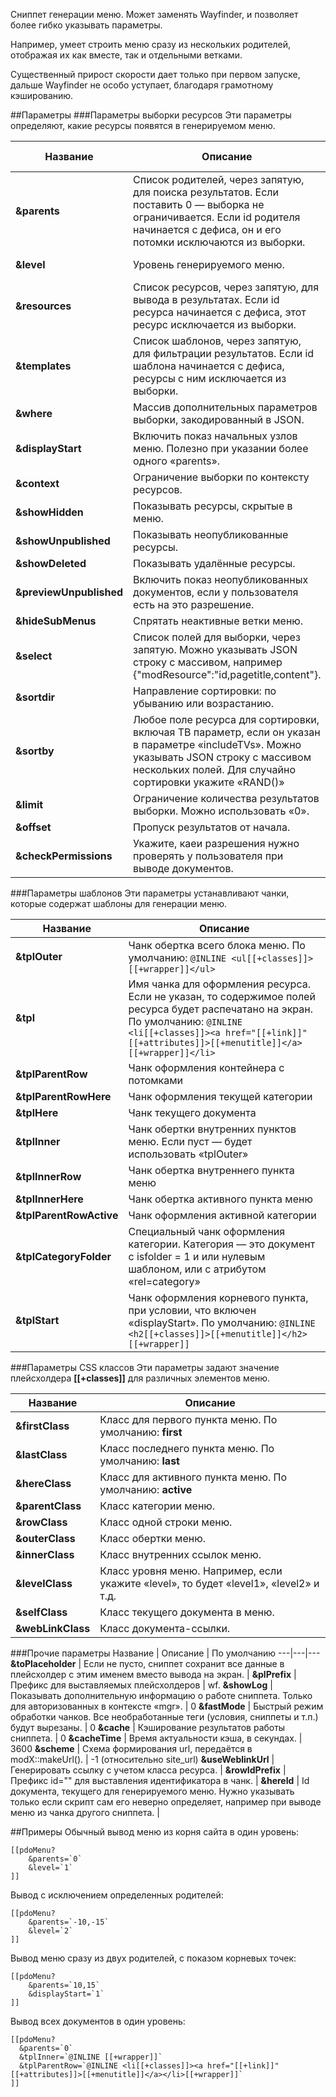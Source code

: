 Сниппет генерации меню. Может заменять Wayfinder, и позволяет более гибко указывать параметры.

Например, умеет строить меню сразу из нескольких родителей, отображая их как вместе, так и отдельными ветками. 

Существенный прирост скорости дает только при первом запуске, дальше Wayfinder не особо уступает, благодаря грамотному кэшированию.

##Параметры
###Параметры выборки ресурсов
Эти параметры определяют, какие ресурсы появятся в генерируемом меню.

Название | Описание | По умолчанию
---|---|---
**&parents** | Список родителей, через запятую, для поиска результатов. Если поставить 0 — выборка не ограничивается. Если id родителя начинается с дефиса, он и его потомки исключаются из выборки. |  Текущий ресурс
**&level** | Уровень генерируемого меню. | 0 (не ограниченно)
**&resources** | Список ресурсов, через запятую, для вывода в результатах. Если id ресурса начинается с дефиса, этот ресурс исключается из выборки. |
**&templates** | Список шаблонов, через запятую, для фильтрации результатов. Если id шаблона начинается с дефиса, ресурсы с ним исключается из выборки. | 
**&where** | Массив дополнительных параметров выборки, закодированный в JSON. |
**&displayStart** | Включить показ начальных узлов меню. Полезно при указании более одного «parents». | 0
**&context** | Ограничение выборки по контексту ресурсов. |
**&showHidden** | Показывать ресурсы, скрытые в меню. | 0
**&showUnpublished** | Показывать неопубликованные ресурсы. | 0
**&showDeleted** | Показывать удалённые ресурсы. | 0
**&previewUnpublished** | Включить показ неопубликованных документов, если у пользователя есть на это разрешение. | 0
**&hideSubMenus** | Спрятать неактивные ветки меню. | 0
**&select** | Список полей для выборки, через запятую. Можно указывать JSON строку с массивом, например {"modResource":"id,pagetitle,content"}. |
**&sortdir** | Направление сортировки: по убыванию или возрастанию. | ASC
**&sortby** | Любое поле ресурса для сортировки, включая ТВ параметр, если он указан в параметре «includeTVs». Можно указывать JSON строку с массивом нескольких полей. Для случайно сортировки укажите «RAND()» | menuindex
**&limit** | Ограничение количества результатов выборки. Можно использовать «0». | 0
**&offset** | Пропуск результатов от начала. | 0
**&checkPermissions** | Укажите, каеи разрешения нужно проверять у пользователя при выводе документов.


###Параметры шаблонов
Эти параметры устанавливают чанки, которые содержат шаблоны для генерации меню. 

Название | Описание
---|---
**&tplOuter** | Чанк обертка всего блока меню. По умолчанию: `@INLINE <ul[[+classes]]>[[+wrapper]]</ul>`
**&tpl** | Имя чанка для оформления ресурса. Если не указан, то содержимое полей ресурса будет распечатано на экран. По умолчанию: `@INLINE <li[[+classes]]><a href="[[+link]]" [[+attributes]]>[[+menutitle]]</a>[[+wrapper]]</li>`
**&tplParentRow** | Чанк оформления контейнера с потомками
**&tplParentRowHere** | Чанк оформления текущей категории
**&tplHere** | Чанк текущего документа
**&tplInner** | Чанк обертки внутренних пунктов меню. Если пуст — будет использовать «tplOuter»
**&tplInnerRow** | Чанк обертка внутреннего пункта меню
**&tplInnerHere** | Чанк обертка активного пункта меню
**&tplParentRowActive** | Чанк оформления активной категории
**&tplCategoryFolder** | Специальный чанк оформления категории. Категория — это документ с isfolder = 1 и или нулевым шаблоном, или с атрибутом «rel=category»
**&tplStart** | Чанк оформления корневого пункта, при условии, что включен «displayStart». По умолчанию: `@INLINE <h2[[+classes]]>[[+menutitle]]</h2>[[+wrapper]]`

###Параметры CSS классов
Эти параметры задают значение плейсхолдера **[[+classes]]** для различных элементов меню.

Название | Описание
---|---
**&firstClass** | Класс для первого пункта меню. По умолчанию: **first**
**&lastClass** | Класс последнего пункта меню. По умолчанию: **last**
**&hereClass** | Класс для активного пункта меню. По умолчанию: **active**
**&parentClass** | Класс категории меню.
**&rowClass** | Класс одной строки меню.
**&outerClass** | Класс обертки меню.
**&innerClass** | Класс внутренних ссылок меню.
**&levelClass** | Класс уровня меню. Например, если укажите «level», то будет «level1», «level2» и т.д.
**&selfClass** | Класс текущего документа в меню.
**&webLinkClass** | Класс документа-ссылки.

###Прочие параметры
Название | Описание | По умолчанию
---|---|---
**&toPlaceholder** | Если не пусто, сниппет сохранит все данные в плейсхолдер с этим именем вместо вывода на экран. |
**&plPrefix** | Префикс для выставляемых плейсхолдеров | wf.
**&showLog** | Показывать дополнительную информацию о работе сниппета. Только для авторизованных в контекcте «mgr». | 0
**&fastMode** | Быстрый режим обработки чанков. Все необработанные теги (условия, сниппеты и т.п.) будут вырезаны. | 0
**&cache** | Кэширование результатов работы сниппета. | 0
**&cacheTime** | Время актуальности кэша, в секундах. | 3600
**&scheme** | Схема формирования url, передаётся в modX::makeUrl(). | -1 (относительно site_url)
**&useWeblinkUrl** | Генерировать ссылку с учетом класса ресурса. |
**&rowIdPrefix** | Префикс id="" для выставления идентификатора в чанк. |
**&hereId** | Id документа, текущего для генерируемого меню. Нужно указывать только если скрипт сам его неверно определяет, например при выводе меню из чанка другого сниппета. |


##Примеры
Обычный вывод меню из корня сайта в один уровень:
```
[[pdoMenu?
	&parents=`0`
	&level=`1`
]]
```

Вывод с исключением определенных родителей:
```
[[pdoMenu?
	&parents=`-10,-15`
	&level=`2`
]]
```

Вывод меню сразу из двух родителей, с показом корневых точек:
```
[[pdoMenu?
	&parents=`10,15`
	&displayStart=`1`
]]
```

Вывод всех документов в один уровень:
```
[[pdoMenu? 
  &parents=`0` 
  &tplInner=`@INLINE [[+wrapper]]` 
  &tplParentRow=`@INLINE <li[[+classes]]><a href="[[+link]]" [[+attributes]]>[[+menutitle]]</a></li>[[+wrapper]]`
]]
```
